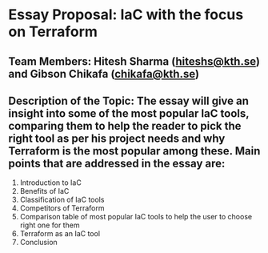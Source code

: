 # Essay Proposal: IaC with the focus on Terraform

## Team Members: Hitesh Sharma (hiteshs@kth.se) and Gibson Chikafa (chikafa@kth.se)

## Description of the Topic: The essay will give an insight into some of the most popular IaC tools, comparing them to help the reader to pick the right tool as per his project needs and why Terraform is the most popular among these. Main points that are addressed in the essay are:

1. Introduction to IaC
2. Benefits of IaC
3. Classification of IaC tools
4. Competitors of Terraform
5. Comparison table of most popular IaC tools to help the user to choose right one for them 
6. Terraform as an IaC tool
7. Conclusion
